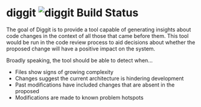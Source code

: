 # diggit ![diggit Build Status](https://circleci.com/gh/lawrencejones/diggit.png)

The goal of Diggit is to provide a tool capable of generating insights about
code changes in the context of all those that came before them. This tool would
be run in the code review process to aid decisions about whether the proposed
change will have a positive impact on the system.

Broadly speaking, the tool should be able to detect when...

- Files show signs of growing complexity
- Changes suggest the current architecture is hindering development
- Past modifications have included changes that are absent in the proposed
- Modifications are made to known problem hotspots

